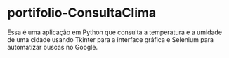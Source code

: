# portifolio-ConsultaClima
Essa é uma aplicação em Python que consulta a temperatura e a umidade de uma cidade usando Tkinter para a interface gráfica e Selenium para automatizar buscas no Google.
